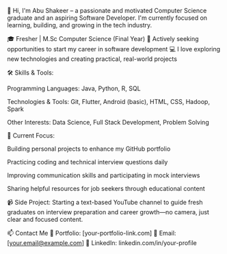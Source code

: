 👋 Hi, I'm Abu Shakeer – a passionate and motivated Computer Science graduate and an aspiring Software Developer. I'm currently focused on learning, building, and growing in the tech industry.

🎓 Fresher | M.Sc Computer Science (Final Year)
💼 Actively seeking opportunities to start my career in software development
💻 I love exploring new technologies and creating practical, real-world projects

🛠️ Skills & Tools:

Programming Languages: Java, Python, R, SQL

Technologies & Tools: Git, Flutter, Android (basic), HTML, CSS, Hadoop, Spark

Other Interests: Data Science, Full Stack Development, Problem Solving

🚀 Current Focus:

Building personal projects to enhance my GitHub portfolio

Practicing coding and technical interview questions daily

Improving communication skills and participating in mock interviews

Sharing helpful resources for job seekers through educational content

📹 Side Project: Starting a text-based YouTube channel to guide fresh graduates on interview preparation and career growth—no camera, just clear and focused content.

📫 Contact Me
🔗 Portfolio: [your-portfolio-link.com]
📧 Email: [your.email@example.com]
💼 LinkedIn: linkedin.com/in/your-profile
